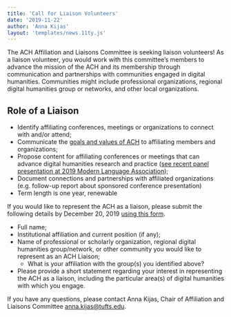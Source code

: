 ```yaml
---
title: 'Call for Liaison Volunteers'
date: '2019-11-22'
author: 'Anna Kijas'
layout: 'templates/news.11ty.js'
---
```

The ACH Affiliation and Liaisons Committee is seeking liaison volunteers! As a liaison volunteer, you would work with this committee’s members to advance the mission of the ACH and its membership through communication and partnerships with communities engaged in digital humanities. Communities might include professional organizations, regional digital humanities group or networks, and other local organizations.

## Role of a Liaison

- Identify affiliating conferences, meetings or organizations to connect with and/or attend;
- Communicate the [goals and values of ACH](/about/) to affiliating members and organizations;
- Propose content for affiliating conferences or meetings that can advance digital humanities research and practice ([see recent panel presentation at 2019 Modern Language Association](/news/2018/12/ach-mla-transacting-dh-roles-rights-and-responsibilities-of-collaboration/));
- Document connections and partnerships with affiliated organizations (e.g. follow-up report about sponsored conference presentation)
- Term length is one year, renewable

If you would like to represent the ACH as a liaison, please submit the following details by December 20, 2019 [using this form](https://forms.gle/gy39U2beJxN9jb4S7).

- Full name;
- Institutional affiliation and current position (if any);
- Name of professional or scholarly organization, regional digital humanities group/network, or other community you would like to represent as an ACH Liaison;
  - What is your affiliation with the group(s) you identified above?
- Please provide a short statement regarding your interest in representing the ACH as a liaison, including the particular area(s) of digital humanities with which you engage.

If you have any questions, please contact Anna Kijas, Chair of Affiliation and Liaisons Committee [anna.kijas@tufts.edu](mailto:anna.kijas@tufts.edu).
